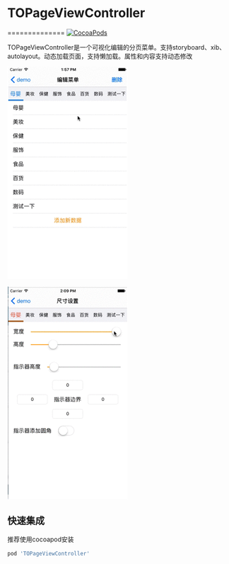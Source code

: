 # TOPageViewController
==============
[![CocoaPods](https://img.shields.io/cocoapods/v/TOPageView.svg?style=flat)](http://cocoapods.org/?q=TOPageView)

TOPageViewController是一个可视化编辑的分页菜单。支持storyboard、xib、autolayout。动态加载页面，支持懒加载。属性和内容支持动态修改

![image](https://github.com/TonyJR/TOPageViewController/blob/master/1.gif)

![image](https://github.com/TonyJR/TOPageViewController/blob/master/2.gif)

快速集成
------------
推荐使用cocoapod安装
```ruby
pod 'TOPageViewController'
```
